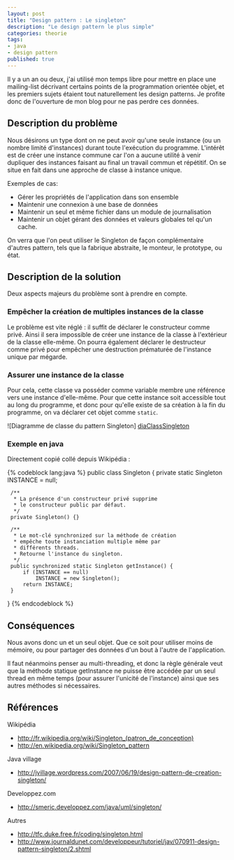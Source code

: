 ```yaml
---
layout: post
title: "Design pattern : Le singleton"
description: "Le design pattern le plus simple"
categories: theorie
tags:
- java
- design pattern
published: true
---
```


Il y a un an ou deux, j'ai utilisé mon temps libre pour mettre en place une mailing-list décrivant certains points de la programmation orientée objet, et les premiers sujets étaient tout naturellement les design patterns. Je profite donc de l'ouverture de mon blog pour ne pas perdre ces données.

<!--more-->

## Description du problème ##

Nous désirons un type dont on ne peut avoir qu'une seule instance (ou un 
nombre limité d'instances) durant toute l'exécution du programme.
L'intérêt est de créer une instance commune car l'on a aucune utilité à 
venir dupliquer des instances faisant au final un travail commun et 
répétitif. On se situe en fait dans une approche de classe à instance 
unique.

Exemples de cas:

* Gérer les propriétés de l'application dans son ensemble
* Maintenir une connexion à une base de données
* Maintenir un seul et même fichier dans un module de journalisation
* Maintenir un objet gérant des données et valeurs globales tel qu'un cache.

On verra que l'on peut utiliser le Singleton de façon complémentaire 
d'autres pattern, tels que la fabrique abstraite, le monteur, le 
prototype, ou état.


## Description de la solution ##

Deux aspects majeurs du problème sont à prendre en compte.


### Empêcher la création de multiples instances de la classe ###

Le problème est vite réglé : il suffit de déclarer le constructeur comme 
privé. Ainsi il sera impossible de créer une instance de la classe à 
l'extérieur de la classe elle-même. On pourra également déclarer le 
destructeur comme privé pour empêcher une destruction prématurée de 
l'instance unique par mégarde.


### Assurer une instance de la classe ###

Pour cela, cette classe va posséder comme variable membre une référence 
vers une instance d'elle-même. Pour que cette instance soit accessible 
tout au long du programme, et donc pour qu'elle existe de sa création à 
la fin du programme, on va déclarer cet objet comme `static`.

![Diagramme de classe du pattern Singleton] [diaClassSingleton]

### Exemple en java ###

Directement copié collé depuis Wikipédia :

{% codeblock lang:java %}
 public class Singleton {
     private static Singleton INSTANCE = null;
 
     /**
      * La présence d'un constructeur privé supprime
      * le constructeur public par défaut.
      */
     private Singleton() {}
 
     /**
      * Le mot-clé synchronized sur la méthode de création
      * empêche toute instanciation multiple même par
      * différents threads.
      * Retourne l'instance du singleton.
      */
     public synchronized static Singleton getInstance() {
         if (INSTANCE == null) 
             INSTANCE = new Singleton();
         return INSTANCE;
     }
 }
{% endcodeblock %}

## Conséquences ##

Nous avons donc un et un seul objet. Que ce soit pour utiliser moins de 
mémoire, ou pour partager des données d'un bout à l'autre de l'application.

Il faut néanmoins penser au multi-threading, et donc la règle générale 
veut que la méthode statique getInstance ne puisse être accédée par un 
seul thread en même temps (pour assurer l'unicité de l'instance) ainsi 
que ses autres méthodes si nécessaires.


## Références ##

Wikipédia

* <http://fr.wikipedia.org/wiki/Singleton_(patron_de_conception)>
* <http://en.wikipedia.org/wiki/Singleton_pattern>

Java village

* <http://jvillage.wordpress.com/2007/06/19/design-pattern-de-creation-singleton/>

Developpez.com

* <http://smeric.developpez.com/java/uml/singleton/>

Autres

* <http://tfc.duke.free.fr/coding/singleton.html>
* <http://www.journaldunet.com/developpeur/tutoriel/jav/070911-design-pattern-singleton/2.shtml>

[diaClassSingleton]: http://yuml.me/diagram/scruffy/class/[Singleton|-instance|+getInstance():Singleton;],[Singleton]--[note:Ajoutez%20tous%20les%20attributs%20et%20méthodes%20nécessaires{bg:cornsilk}],%20[Singleton]--[note:%20Le%20constructeur%20de%20la%20classe%20doit%20être%20privé{bg:cornsilk}]
